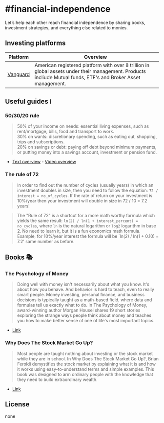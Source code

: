 # #financial-independence

Let’s help each other reach financial independence by sharing books, investment strategies, and everything else related to monies. 

## Investing platforms 

| Platform | Overview |
| ------ | ------ |
| [Vanguard](https://www.vanguardinvestor.co.uk/) | American registered platform with over 8 trillion in global assets under their management. Products incliude Mutual funds, ETF's and Broker Asset management. |

## Useful guides ℹ️

### 50/30/20 rule 

> 50% of your income on needs: essential living expenses, such as rent/mortgage, bills, food and transport to work. <br/> 30% on wants: discretionary spending, such as eating out, shopping, trips and subscriptions. <br/> 20% on savings or debt: paying off debt beyond minimum payments, or putting money into a savings account, investment or pension fund.

- [Text overview](https://www.hsbc.co.uk/financial-fitness/everyday-budgeting/spending-your-income/) - [Video overview](https://www.youtube.com/watch?v=jNUbhmB8zw8)

### The rule of 72

> In order to find out the number of cycles (usually years) in which an investment doubles in size, then you need to follow the equation: `72 / interest = no_of_cycles`. If the rate of return on your investment is 10%/year then your investment will double in size in 72 / 10 = 7.2 years! 

> The "Rule of 72" is a shortcut for a more math worthy formula which yields the same result: `ln(2) / ln(1 + interest_percent) = no_cycles`, where `ln` is the natural logarithm or `log2` logarithm in base 2. No need to learn it, but it is a fun economics math formula. Example, for 10%/year interest the formula will be `ln(2) / ln(1 + 0.10) = 7.2' same number as before.

## Books 📚

### The Psychology of Money

> Doing well with money isn't necessarily about what you know. It's about how you behave. And behavior is hard to teach, even to really smart people. Money investing, personal finance, and business decisions is typically taught as a math-based field, where data and formulas tell us exactly what to do. In The Psychology of Money, award-winning author Morgan Housel shares 19 short stories exploring the strange ways people think about money and teaches you how to make better sense of one of life's most important topics.
- [Link](https://www.amazon.co.uk/gp/product/0857197681/ref=ppx_yo_dt_b_search_asin_title?ie=UTF8&psc=1)


### Why Does The Stock Market Go Up?

> Most people are taught nothing about investing or the stock market while they are in school. In Why Does The Stock Market Go Up?, Brian Feroldi demystifies the stock market by explaining what it is and how it works using easy-to-understand terms and simple examples. This book was designed to arm ordinary people with the knowledge that they need to build extraordinary wealth. 
- [Link](https://www.amazon.co.uk/gp/product/1735066168/ref=ppx_yo_dt_b_search_asin_title?ie=UTF8&psc=1)



## License

none

